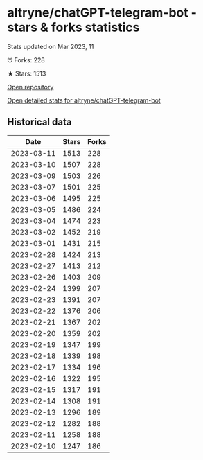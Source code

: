 # altryne/chatGPT-telegram-bot - stars & forks statistics

Stats updated on Mar 2023, 11

☋ Forks: 228

★ Stars: 1513

[Open repository](https://github.com/altryne/chatGPT-telegram-bot)

[Open detailed stats for altryne/chatGPT-telegram-bot](https://reviewgithub.com/rep/altryne/chatGPT-telegram-bot)

## Historical data
| Date | Stars | Forks |
|------|-------|-------|
| 2023-03-11 | 1513 | 228 | 
| 2023-03-10 | 1507 | 228 | 
| 2023-03-09 | 1503 | 226 | 
| 2023-03-07 | 1501 | 225 | 
| 2023-03-06 | 1495 | 225 | 
| 2023-03-05 | 1486 | 224 | 
| 2023-03-04 | 1474 | 223 | 
| 2023-03-02 | 1452 | 219 | 
| 2023-03-01 | 1431 | 215 | 
| 2023-02-28 | 1424 | 213 | 
| 2023-02-27 | 1413 | 212 | 
| 2023-02-26 | 1403 | 209 | 
| 2023-02-24 | 1399 | 207 | 
| 2023-02-23 | 1391 | 207 | 
| 2023-02-22 | 1376 | 206 | 
| 2023-02-21 | 1367 | 202 | 
| 2023-02-20 | 1359 | 202 | 
| 2023-02-19 | 1347 | 199 | 
| 2023-02-18 | 1339 | 198 | 
| 2023-02-17 | 1334 | 196 | 
| 2023-02-16 | 1322 | 195 | 
| 2023-02-15 | 1317 | 191 | 
| 2023-02-14 | 1308 | 191 | 
| 2023-02-13 | 1296 | 189 | 
| 2023-02-12 | 1282 | 188 | 
| 2023-02-11 | 1258 | 188 | 
| 2023-02-10 | 1247 | 186 | 

